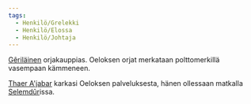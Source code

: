 ```yaml
---
tags:
  - Henkilö/Grelekki
  - Henkilö/Elossa
  - Henkilö/Johtaja
---
```

[Gêriläinen](Gêrin%20Kaupunkivaltio.md) orjakauppias. Oeloksen orjat merkataan polttomerkillä vasempaan kämmeneen.

[Thaer A'jabar](Thaer%20A'jabar.md) karkasi Oeloksen palveluksesta, hänen ollessaan matkalla [Selemdûr](Selemdûr.md)issa.